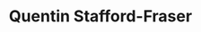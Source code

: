 ---
avatar: /images/people/quentinsf.jpg
avatar_small: /images/people/quentinsf_small.jpg
bio: Computer scientist, entrepreneur, part-time academic and full-time gadget enthusiast
  based in Cambridge, England.
gplus: null
homepage: http://quentinsf.com
instagram: null
linkedin: null
title: Quentin Stafford-Fraser
twitter: https://twitter.com/quentinsf
type: guest
username: quentinsf
youtube: null
---